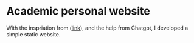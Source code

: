 # Academic personal website

With the inspriation from ([link](https://github.com/mavroudisv/plain-academic)), and the help from Chatgpt, I developed a simple static website.
